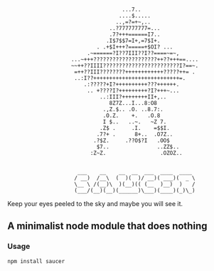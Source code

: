                                         ...7..                  
                                       ....$.....               
                                      ..,=?=+~,..               
                                    ..?777777777=...            
                                    .7?+++======I7..            
                                   .I$7$$7=I+,=7$I+.            
                                . .+$I+++?=====+$OI? ...        
                             .~======?I??7III??I??====~=~,      
                        ...~+++????????????????????++??+++==....
                        ~~++??IIII????????????????????????I?==~.
                         =++??III????????++++++++++++?????++= . 
                         ..:I??+++++++++++++++++++++++++++=.    
                            .:?????+I?++++++++++???++++++.      
                             .. +????I?+++++++++?I?+++~...      
                                 ..:III?++++++++II+,..          
                                    8Z7Z...I...8:O8             
                                  .,Z.$.. .O. ..8.7:.           
                                  .O.Z.    +.   .O.8            
                                  I $..   ..~.   ~Z 7.          
                                 .Z$ .     .I.    =$$I.         
                                .7?+ .      8+..  .O7Z..        
                               .?$Z.     .??O$?I   .OO$         
                                $7..               ..ZZ$..      
                              :Z~Z.                 .OZOZ..
                 

                          ___    __    __  __  ___  ____  ____ 
                         / __)  /__\  (  )(  )/ __)( ___)(  _ \
                         \__ \ /(__)\  )(__)(( (__  )__)  )   /
                         (___/(__)(__)(______)\___)(____)(_)\_)


Keep your eyes peeled to the sky and maybe you will see it.



## A minimalist node module that does nothing

### Usage

    npm install saucer
